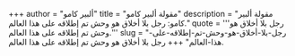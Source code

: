 +++
author = "ألبير كامو"
title = "مقولة ألبير كامو"
description = "مقولة ألبير كامو: رجل بلا أخلاق هو وحش تم إطلاقه على هذا العالم."
quote = '''رجل بلا أخلاق هو وحش تم إطلاقه على هذا العالم.''' 
slug = "رجل-بلا-أخلاق-هو-وحش-تم-إطلاقه-على-هذا-العالم"
+++
رجل بلا أخلاق هو وحش تم إطلاقه على هذا العالم.

